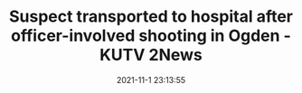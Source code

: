 ---
"title": "Suspect transported to hospital after officer-involved shooting in Ogden - KUTV 2News"
"date": "2021-11-1 23:13:55"
"feed_name": "GOOGLENEWSCONSTRUCTION"
"feed_website": "https://news.google.com/search?q=construction%2Bincident&hl=en-US&gl=US&ceid=US:en"
"feed_rss": "https://news.google.com/rss/search?q=construction%2Bincident&hl=en-US&gl=US&ceid=US:en"
"link": "https://kutv.com/news/local/suspect-transported-to-hospital-after-officer-involved-shooting-in-ogden"
"source": "{'href': 'https://kutv.com', 'title': 'KUTV 2News'}"
"file": "_posts/2021-1-1-2aa411bc5ec0abb3add416080f90b8bc36321f23.md"
"accident": "0"
"drilling": "0"
"dead": "0"
"injured": "0"
"arrested": "0"
"place": "unknown place"
"where": "unknown site"
"causes": "unknown"
"place_uri": "unknown place"
---